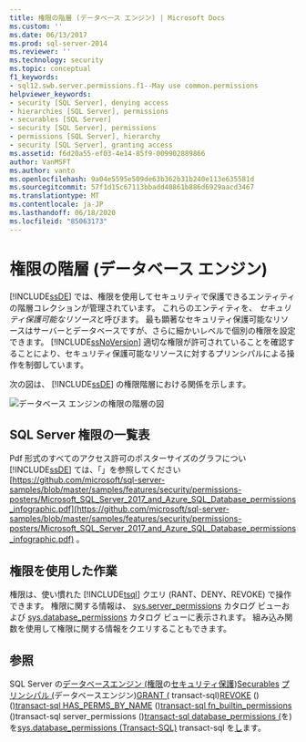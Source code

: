 ```yaml
---
title: 権限の階層 (データベース エンジン) | Microsoft Docs
ms.custom: ''
ms.date: 06/13/2017
ms.prod: sql-server-2014
ms.reviewer: ''
ms.technology: security
ms.topic: conceptual
f1_keywords:
- sql12.swb.server.permissions.f1--May use common.permissions
helpviewer_keywords:
- security [SQL Server], denying access
- hierarchies [SQL Server], permissions
- securables [SQL Server]
- security [SQL Server], permissions
- permissions [SQL Server], hierarchy
- security [SQL Server], granting access
ms.assetid: f6d20a55-ef03-4e14-85f9-009902889866
author: VanMSFT
ms.author: vanto
ms.openlocfilehash: 9a04e5595e509de63b362b31b240e113e635581d
ms.sourcegitcommit: 57f1d15c67113bbadd40861b886d6929aacd3467
ms.translationtype: MT
ms.contentlocale: ja-JP
ms.lasthandoff: 06/18/2020
ms.locfileid: "85063173"
---
```

# <a name="permissions-hierarchy-database-engine"></a>権限の階層 (データベース エンジン)
  [!INCLUDE[ssDE](../../../includes/ssde-md.md)] では、権限を使用してセキュリティで保護できるエンティティの階層コレクションが管理されています。 これらのエンティティを、 *セキュリティ保護可能なリソース*と呼びます。 最も顕著なセキュリティ保護可能なリソースはサーバーとデータベースですが、さらに細かいレベルで個別の権限を設定できます。 [!INCLUDE[ssNoVersion](../../includes/ssnoversion-md.md)] 適切な権限が許可されていることを確認することにより、セキュリティ保護可能なリソースに対するプリンシパルによる操作を制御しています。

 次の図は、 [!INCLUDE[ssDE](../../../includes/ssde-md.md)] の権限階層における関係を示します。

 ![データベース エンジンの権限の階層の図](../../database-engine/media/wj-security-layers.gif "データベース エンジンの権限の階層の図")

## <a name="chart-of-sql-server-permissions"></a>SQL Server 権限の一覧表
 Pdf 形式のすべてのアクセス許可のポスターサイズのグラフについ [!INCLUDE[ssDE](../../../includes/ssde-md.md)] ては、「」を参照してください [https://github.com/microsoft/sql-server-samples/blob/master/samples/features/security/permissions-posters/Microsoft_SQL_Server_2017_and_Azure_SQL_Database_permissions_infographic.pdf](https://github.com/microsoft/sql-server-samples/blob/master/samples/features/security/permissions-posters/Microsoft_SQL_Server_2017_and_Azure_SQL_Database_permissions_infographic.pdf) 。

## <a name="working-with-permissions"></a>権限を使用した作業
 権限は、使い慣れた [!INCLUDE[tsql](../../includes/tsql-md.md)] クエリ (RANT、DENY、REVOKE) で操作できます。 権限に関する情報は、 [sys.server_permissions](/sql/relational-databases/system-catalog-views/sys-server-permissions-transact-sql) カタログ ビューおよび [sys.database_permissions](/sql/relational-databases/system-catalog-views/sys-database-permissions-transact-sql) カタログ ビューに表示されます。 組み込み関数を使用して権限に関する情報をクエリすることもできます。

## <a name="see-also"></a>参照
 SQL Server の[データベースエンジン &#40;権限](permissions-database-engine.md)の[セキュリティ保護](securing-sql-server.md)&#41;[Securables](securables.md) [プリンシパル &#40;](authentication-access/principals-database-engine.md)データベースエンジン&#41;[GRANT &#40;](/sql/t-sql/statements/grant-transact-sql) transact-sql&#41;[REVOKE](/sql/t-sql/statements/revoke-transact-sql) &#40;&#41;&#40;[&#41;transact-sql HAS_PERMS_BY_NAME](/sql/t-sql/statements/deny-transact-sql) &#40;[&#41;transact-sql fn_builtin_permissions](/sql/t-sql/functions/has-perms-by-name-transact-sql) &#40;&#41;transact-sql server_permissions &#40;&#41;[transact-sql database_permissions &#40;](/sql/relational-databases/system-catalog-views/sys-server-permissions-transact-sql)を&#41;を[sys.database_permissions &#40;Transact-SQL&#41;](/sql/relational-databases/system-catalog-views/sys-database-permissions-transact-sql) transact-sql を[し](/sql/relational-databases/system-functions/sys-fn-builtin-permissions-transact-sql)ます。


